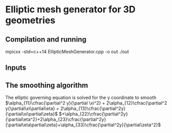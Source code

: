 # Elliptic mesh generator for 3D geometries

## Compilation and running

mpicxx -std=c++14 EllipticMeshGenerator.cpp -o out
./out

## Inputs


## The smoothing algorithm
The elliptic governing equation is solved for the y coordinate to smooth    
$\alpha_{11}\cfrac{\partial^2 y}{\partial \xi^2} + 2\alpha_{12}\cfrac{\partial^2 y{\partial\xi\partial\eta} + 2\alpha_{13}\cfrac{\partial^2y}{\partial\xi\partial\zeta}$
$+\alpha_{22}\cfrac{\partial^2y}{\partial\eta^2}+2\alpha_{23}\cfrac{\partial^2y}{\partial\eta\partial\zeta}+\alpha_{33}\cfrac{\partial^2y}{\partial\zeta^2}$ 




